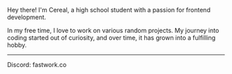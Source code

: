 Hey there! I'm Cereal, a high school student with a passion for frontend development.

In my free time, I love to work on various random projects. My journey into coding started out of curiosity, and over time, it has grown into a fulfilling hobby.

---

Discord: fastwork.co
